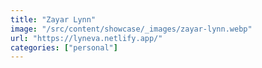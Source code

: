 ```yaml
---
title: "Zayar Lynn"
image: "/src/content/showcase/_images/zayar-lynn.webp"
url: "https://lyneva.netlify.app/"
categories: ["personal"]
---
```

